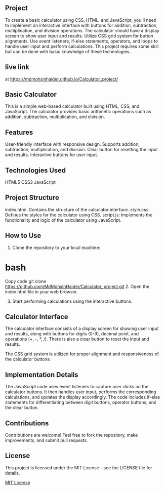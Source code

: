 ## Project
To create a basic calculator using CSS, HTML, and JavaScript, you'll need to implement an
interactive interface with buttons for addition, subtraction, multiplication, and division
operations. The calculator should have a display screen to show user input and results. Utilize
CSS grid system for button alignments. Use event listeners, if-else statements, operators, and
loops to handle user input and perform calculations. This project requires some skill but can be
done with basic knowledge of these technologies..
## live link 
at https://mdmohsinhaider.github.io/Calculator_project/

## Basic Calculator
This is a simple web-based calculator built using HTML, CSS, and JavaScript. The calculator provides basic arithmetic operations such as addition, subtraction, multiplication, and division.

## Features
User-friendly interface with responsive design.
Supports addition, subtraction, multiplication, and division.
Clear button for resetting the input and results.
Interactive buttons for user input.

## Technologies Used
HTML5
CSS3
JavaScript

## Project Structure
index.html: Contains the structure of the calculator interface.
style.css: Defines the styles for the calculator using CSS.
script.js: Implements the functionality and logic of the calculator using JavaScript.

## How to Use
1. Clone the repository to your local machine:

# bash
Copy code
git clone https://github.com/MdMohsinHaider/Calculator_project.git
2. Open the index.html file in your web browser.

3. Start performing calculations using the interactive buttons.

## Calculator Interface
The calculator interface consists of a display screen for showing user input and results, along with buttons for digits (0-9), decimal point, and operations (+, -, *, /). There is also a clear button to reset the input and results.

The CSS grid system is utilized for proper alignment and responsiveness of the calculator buttons.

## Implementation Details
The JavaScript code uses event listeners to capture user clicks on the calculator buttons. It then handles user input, performs the corresponding calculations, and updates the display accordingly. The code includes if-else statements for differentiating between digit buttons, operator buttons, and the clear button.

## Contributions
Contributions are welcome! Feel free to fork the repository, make improvements, and submit pull requests.

## License

This project is licensed under the MIT License - see the LICENSE file for details.

[MIT License](LICENSE)